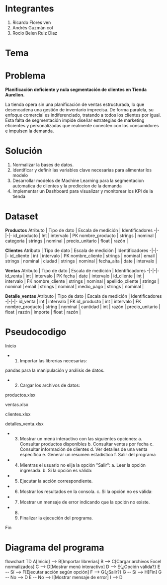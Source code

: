 # Integrantes
1. Ricardo Flores ven
2. Andrés Guzmán col
3. Rocio Belen Ruiz Diaz
# Tema

# Problema
**Planificación deficiente y nula segmentación de clientes en Tienda Aurelion.**

La tienda opera sin una planificación de ventas estructurada, lo que desencadena una gestión de inventario imprecisa. De forma paralela, su enfoque comercial es indiferenciado, tratando a todos los clientes por igual. Esta falta de segmentación impide diseñar estrategias de marketing eficientes y personalizadas que realmente conecten con los consumidores e impulsen la demanda.
# Solución
1. Normalizar la bases de datos.
2. Identificar y definir las variables clave necesarias para alimentar los modelo
3. Desarrollar modelos de Machine Learning para la segmentacion automatica de clientes y la prediccion de la demanda
4. Implementar un Dashboard para visualizar y monitorear los KPI de la tienda
# Dataset
**Productos**
Atributo | Tipo de dato | Escala de medición | Identificadores
-|-|-|-
id_producto | Int | intervalo | PK
nombre_producto | strings | nominal | 
categoria | strings | nominal |
precio_unitario | float | razón |

**Clientes**
Atributo | Tipo de dato | Escala de medición | Identificadores
-|-|-|-
id_cliente | int | intervalo | PK
nombre_cliente | strings | nominal | 
email | strings | nominal | 
ciudad | strings | nominal |
fecha_alta | date | intervalo |

 **Ventas**
Atributo | Tipo de dato | Escala de medición | Identificadores
-|-|-|-
 id_venta | int | intervalo | PK
 fecha	| date | intervalo |
 id_cliente	| int | intervalo | FK 
 nombre_cliente	| strings | nominal | 
 apellido_cliente	| strings | nominal | 
 email | strings | nominal |
 medio_pago | strings | nominal |

 **Detalle_ventas**
Atributo | Tipo de dato | Escala de medición | Identificadores
-|-|-|-
id_venta | int | intervalo | FK
id_producto | int | intervalo | FK
nombre_producto | string | nominal |
cantidad | int | razón |
precio_unitario |	float | razón |
importe | float | razón | 
 
# Pseudocodigo
Inicio

- 1. Importar las librerías necesarias:

pandas para la manipulación y análisis de datos.

- 2. Cargar los archivos de datos:

productos.xlsx

ventas.xlsx

clientes.xlsx

detalles_venta.xlsx

- 3. Mostrar un menú interactivo con las siguientes opciones:
a. Consultar productos disponibles
b. Consultar ventas por fecha
c. Consultar información de clientes
d. Ver detalles de una venta específica
e. Generar un resumen estadístico
f. Salir del programa

- 4. Mientras el usuario no elija la opción "Salir":
a. Leer la opción ingresada.
b. Si la opción es válida:

- 5. Ejecutar la acción correspondiente.

- 6. Mostrar los resultados en la consola.
c. Si la opción no es válida:

- 7. Mostrar un mensaje de error indicando que la opción no existe.

- 8.
  9.  Finalizar la ejecución del programa.

Fin

# Diagrama del programa

flowchart TD
    A[Inicio] --> B[Importar librerías]
    B --> C[Cargar archivos Excel normalizados]
    C --> D[Mostrar menú interactivo]
    D --> E{¿Opción válida?}
    E -- Sí --> F[Ejecutar acción según opción]
    F --> G{¿Salir?}
    G -- Sí --> H[Fin]
    G -- No --> D
    E -- No --> I[Mostrar mensaje de error]
    I --> D
